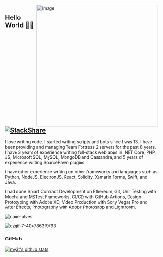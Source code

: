 <img src="https://wakatime.com/share/@myst/72945211-85c9-4ef5-80af-f698d619db61.png" min-width="400px" max-width="400px" width="400px" align="right" alt="Image">

## Hello World 👋🏻 [![StackShare](http://img.shields.io/badge/tech-stack-0690fa.svg?style=flat)](https://stackshare.io/my3t/my-stack)
<p align="left"> 
  I love writing code. I started writing scripts and bots since I was 13. I have been providing and managing Team Fortress 2 servers for the past 8 years. I have 3 years of experience writing full-stack web apps in .NET Core, PHP, JS, Microsoft SQL, MySQL, MongoDB and Cassandra, and 5 years of experience writing SourcePawn plugins.
  
  I have other experience writing on other frameworks and languages such as Python, NodeJS, ElectronJS, React, Solidity, Xamarin Forms, Swift, and Java.
  
  I had done Smart Contract Development on Ethereum, Git, Unit Testing with Mocha and MSTest Frameworks, CI/CD with GitHub Actions, Design Prototyping with Adobe XD, Video Production with Sony Vegas Pro and After Effects, Photography with Adobe Photoshop and Lightroom.
</p>
<p align="left"> <img src="https://komarev.com/ghpvc/?username=my3t&color=blueviolet" alt="caue-alves" /> </p>

![ezgif-7-4047863f9793](https://user-images.githubusercontent.com/33184869/133915416-fa2fad6c-3ae8-45c2-988c-71c20574bf9f.gif)

### GitHub
[![my3t's github stats](https://github-readme-stats.vercel.app/api?username=my3t)](https://github.com/anuraghazra/github-readme-stats)

